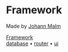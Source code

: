 <div class='layer centerBox'><h1 class='title'>Framework</h1><p class='paragraph'>Made by <a href='mailto:hej@johannmalm.com'>Johann Malm</a></p><div class='layer links'><a class='anchor' href='https://packagist.org/packages/johannmalmcom/framework'>Framework</a></div><div class='layer links'><a class='anchor' href='https://packagist.org/packages/johannmalmcom/database'>database</a> &bull; <a class='anchor' href='https://packagist.org/packages/johannmalmcom/router'>router</a> &bull; <a class='anchor' href='https://packagist.org/packages/johannmalmcom/ui'>ui</a></div></div>

